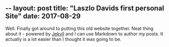 --
layout: post
title: "Laszlo Davids first personal Site"
date: 2017-08-29
---

Well. Finally got around to putting this old website together. Neat thing about it - powered by [Jekyll](http://jekyllrb.com) and I can use Markdown to author my posts. It actually is a lot easier than I thought it was going to be.
